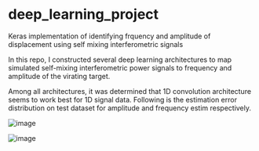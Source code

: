 # deep_learning_project
Keras implementation of identifying frquency and amplitude of displacement using self mixing interferometric signals

In this repo, I constructed several deep learning architectures to map simulated self-mixing interferometric power signals to frequency and amplitude of the virating target.

Among all architectures, it was determined that 1D convolution architecture seems to work best for 1D signal data. Following is the estimation error distribution on test dataset for amplitude and frequency estim respectively.

![image](https://user-images.githubusercontent.com/47445756/231600878-9cd1b6e5-da25-4052-ba2f-2386974eb980.png)


![image](https://user-images.githubusercontent.com/47445756/231601049-92947fec-1623-4ccc-8db7-6e4667894ad3.png)

